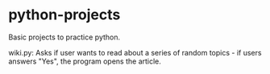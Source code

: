 # python-projects

Basic projects to practice python. 

wiki.py: Asks if user wants to read about a series of random topics - if users answers "Yes", the program opens the article. 
